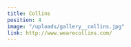 ```yaml
---
title: Collins
position: 4
image: "/uploads/gallery__collins.jpg"
link: http://www.wearecollins.com/
---
```


